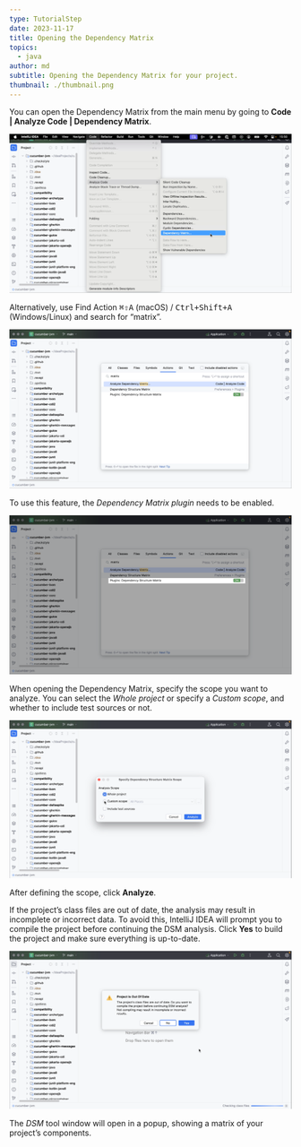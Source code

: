 ```yaml
---
type: TutorialStep
date: 2023-11-17
title: Opening the Dependency Matrix
topics:
  - java
author: md
subtitle: Opening the Dependency Matrix for your project.
thumbnail: ./thumbnail.png
---
```


You can open the Dependency Matrix from the main menu by going to **Code | Analyze Code | Dependency Matrix**.

![Open Dependency Matrix from the menu](dependency-matrix-menu.png)

Alternatively, use Find Action <kbd>⌘⇧A</kbd> (macOS) / <kbd>Ctrl+Shift+A</kbd> (Windows/Linux) and search for “matrix”.

![Open Dependency Matrix using Find Action](dependency-matrix-find-action.png)

To use this feature, the _Dependency Matrix plugin_ needs to be enabled.

![Dependency Matrix plugin](dependency-matrix-plugin.png)

When opening the Dependency Matrix, specify the scope you want to analyze. You can select the _Whole project_ or specify a _Custom scope_, and whether to include test sources or not.

![Dependency Matrix scope](dependency-matrix-scope.png)

After defining the scope, click **Analyze**.

If the project’s class files are out of date, the analysis may result in incomplete or incorrect data. To avoid this, IntelliJ IDEA will prompt you to compile the project before continuing the DSM analysis. Click **Yes** to build the project and make sure everything is up-to-date.

![Dependency Matrix - Project is out of date](dependency-matrix-out-of-date.png)

The _DSM_ tool window will open in a popup, showing a matrix of your project’s components.

